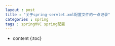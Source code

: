 ```yaml
---
layout : post
title : "关于spring-servlet.xml配置文件的一点记录"
categories : spring
tags : springMVC spring配置
---
```


* content
{:toc}


